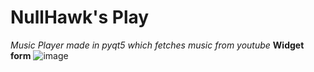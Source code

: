 # NullHawk's Play
 *Music Player made in pyqt5 which fetches music from youtube*
 **Widget form**
![image](https://github.com/nullHawk/NullHawk-s-Play/assets/83297944/5c65768d-dfc3-45d1-9288-d9f488dc12d9)
